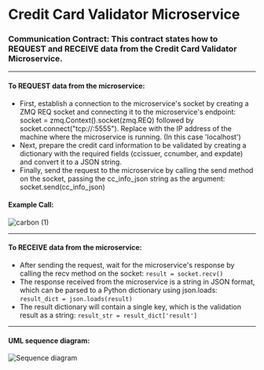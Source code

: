 # Credit Card Validator Microservice

### Communication Contract: This contract states how to REQUEST and RECEIVE data from the Credit Card Validator Microservice.
---
#### To **REQUEST** data from the microservice:

- First, establish a connection to the microservice's socket by creating a ZMQ REQ socket and connecting it to the microservice's endpoint: socket = zmq.Context().socket(zmq.REQ) followed by socket.connect("tcp://<microservice-ip>:5555"). Replace <microservice-ip> with the IP address of the machine where the microservice is running. (In this case 'localhost')
- Next, prepare the credit card information to be validated by creating a dictionary with the required fields (ccissuer, ccnumber, and expdate) and convert it to a JSON string.
- Finally, send the request to the microservice by calling the send method on the socket, passing the cc_info_json string as the argument: socket.send(cc_info_json)
 
 #### Example Call:
![carbon (1)](https://github.com/jmalp/CCValidatorMS/assets/75514361/52d8d28e-a470-491b-bb2d-38e8fe7c2cad)

 
---  
 #### To **RECEIVE** data from the microservice:

- After sending the request, wait for the microservice's response by calling the recv method on the socket: `result = socket.recv()`
- The response received from the microservice is a string in JSON format, which can be parsed to a Python dictionary using json.loads: `result_dict = json.loads(result)`
- The result dictionary will contain a single key, which is the validation result as a string: `result_str = result_dict['result']`
---
 #### UML sequence diagram:
 ![Sequence diagram](https://github.com/jmalp/CCValidatorMS/assets/75514361/190e2333-0e07-4ded-83e3-7a0ec1940bc2)
